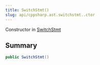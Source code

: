 ```yaml
---
title: SwitchStmt()
slug: api/cppsharp.ast.switchstmt..ctor
---
```

Constructor in [SwitchStmt](/api/cppsharp/ast/switchstmt)

## Summary



```csharp
public SwitchStmt()
```

